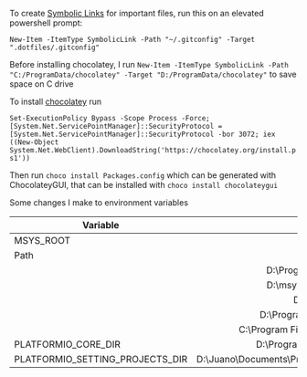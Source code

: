 To create [Symbolic Links](https://winaero.com/create-symbolic-link-windows-10-powershell/) for important files, run this on an elevated powershell prompt:

`New-Item -ItemType SymbolicLink -Path "~/.gitconfig" -Target ".dotfiles/.gitconfig"`

Before installing chocolatey, I run `New-Item -ItemType SymbolicLink -Path "C:/ProgramData/chocolatey" -Target "D:/ProgramData/chocolatey"` to save space on C drive

To install [chocolatey](https://docs.chocolatey.org/en-us/choco/setup) run

`Set-ExecutionPolicy Bypass -Scope Process -Force; [System.Net.ServicePointManager]::SecurityProtocol = [System.Net.ServicePointManager]::SecurityProtocol -bor 3072; iex ((New-Object System.Net.WebClient).DownloadString('https://chocolatey.org/install.ps1'))`

Then run `choco install Packages.config` which can be generated with ChocolateyGUI, that can be installed with `choco install chocolateygui`

Some changes I make to environment variables

| Variable                        |                                 Change |
| ------------------------------- | -------------------------------------: |
| MSYS_ROOT                       |                             D:\\msys64 |
| Path                            |                                    `+` |
|                                 |               D:\\Programs\VSCode\\bin |
|                                 |               D:\\msys64\\mingw64\\bin |
|                                 |                   D:\\msys64\\usr\\bin |
|                                 |             D:\\ProgramData\\launchers |
|                                 |     C:\\Program Files\\PowerShell\\7\\ |
| PLATFORMIO_CORE_DIR             |           D:\\ProgramData\\.platformio |
| PLATFORMIO_SETTING_PROJECTS_DIR | D:\Juano\Documents\Projects\PlatformIO |

